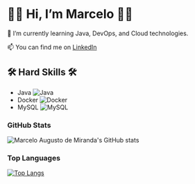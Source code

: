 # 👩‍💻 Hi, I’m Marcelo 👩‍💻

🌱 I’m currently learning Java, DevOps, and Cloud technologies.

📫 You can find me on [LinkedIn](https://www.linkedin.com/in/marcelomiranda200/)

## 🛠️ Hard Skills 🛠️

- Java ![Java](https://img.shields.io/badge/-Java-orange)
- Docker ![Docker](https://img.shields.io/badge/-Docker-blue)
- MySQL ![MySQL](https://img.shields.io/badge/-MySQL-blue)

### GitHub Stats

![Marcelo Augusto de Miranda's GitHub stats](https://github-readme-stats.vercel.app/api?username=marcelomiranda200&show_icons=true&theme=radical)

### Top Languages

[![Top Langs](https://github-readme-stats.vercel.app/api/top-langs/?username=marcelomiranda200)](https://github.com/marcelomiranda200/github-readme-stats)

